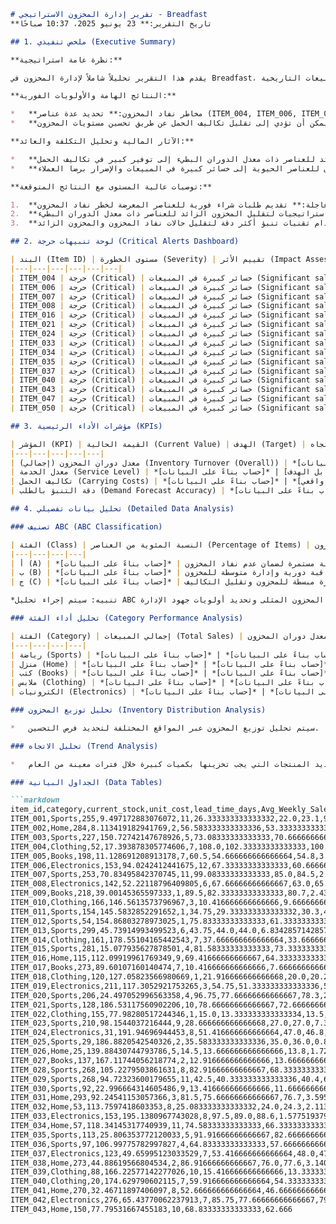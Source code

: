 ```markdown
# تقرير إدارة المخزون الاستراتيجي - Breadfast
**تاريخ التقرير:** 23 يونيو 2025، 10:37 صباحًا

## 1. ملخص تنفيذي (Executive Summary)

**نظرة عامة استراتيجية:**

يقدم هذا التقرير تحليلاً شاملاً لإدارة المخزون في Breadfast، بهدف تحديد فرص التحسين وتقليل المخاطر وتعزيز الكفاءة التشغيلية. يعتمد التقرير على بيانات مفصلة حول مستويات المخزون وتكاليف الوحدة وأوقات التسليم والمبيعات التاريخية.

**النتائج الهامة والأولويات الفورية:**

*   **مخاطر نفاد المخزون:** تحديد عدة عناصر (ITEM_004, ITEM_006, ITEM_007, ITEM_008, ITEM_016, ITEM_021, ITEM_024, ITEM_033, ITEM_034, ITEM_035, ITEM_037, ITEM_040, ITEM_043, ITEM_047, ITEM_050) تواجه خطر نفاد المخزون الوشيك. يتطلب ذلك اتخاذ إجراءات فورية لتقديم طلبات شراء عاجلة.
*   **فرص التحسين:** تحديد عناصر ذات معدلات دوران منخفضة يمكن أن تؤدي إلى تقليل تكاليف الحمل عن طريق تحسين مستويات المخزون.

**الآثار المالية وتحليل التكلفة والعائد:**

*   **تكاليف الحمل الزائدة:** يمكن أن يؤدي تقليل المخزون الزائد للعناصر ذات معدل الدوران البطيء إلى توفير كبير في تكاليف الحمل.
*   **خسائر المبيعات المحتملة:** يمكن أن يؤدي نفاد المخزون للعناصر الحيوية إلى خسائر كبيرة في المبيعات والإضرار برضا العملاء.

**توصيات عالية المستوى مع النتائج المتوقعة:**

1.  **إعادة ترتيب عاجلة:** تقديم طلبات شراء فورية للعناصر المعرضة لخطر نفاد المخزون.
2.  **تحسين مستويات المخزون:** تنفيذ استراتيجيات لتقليل المخزون الزائد للعناصر ذات معدل الدوران البطيء.
3.  **تحسين التنبؤ بالطلب:** استخدام تقنيات تنبؤ أكثر دقة لتقليل حالات نفاد المخزون والمخزون الزائد.

## 2. لوحة تنبيهات حرجة (Critical Alerts Dashboard)

| البند (Item ID) | مستوى الخطورة (Severity) | تقييم الأثر (Impact Assessment) | الإجراء الموصى به (Recommended Action) | الجدول الزمني (Timeline) | الطرف المسؤول (Responsible Party) |
|---|---|---|---|---|---|
| ITEM_004 | حرجة (Critical) | خسائر كبيرة في المبيعات (Significant sales losses) | تقديم طلب شراء فوري (Place immediate purchase order) | 0-48 ساعة (0-48 hours) | مدير المشتريات (Purchasing Manager) |
| ITEM_006 | حرجة (Critical) | خسائر كبيرة في المبيعات (Significant sales losses) | تقديم طلب شراء فوري (Place immediate purchase order) | 0-48 ساعة (0-48 hours) | مدير المشتريات (Purchasing Manager) |
| ITEM_007 | حرجة (Critical) | خسائر كبيرة في المبيعات (Significant sales losses) | تقديم طلب شراء فوري (Place immediate purchase order) | 0-48 ساعة (0-48 hours) | مدير المشتريات (Purchasing Manager) |
| ITEM_008 | حرجة (Critical) | خسائر كبيرة في المبيعات (Significant sales losses) | تقديم طلب شراء فوري (Place immediate purchase order) | 0-48 ساعة (0-48 hours) | مدير المشتريات (Purchasing Manager) |
| ITEM_016 | حرجة (Critical) | خسائر كبيرة في المبيعات (Significant sales losses) | تقديم طلب شراء فوري (Place immediate purchase order) | 0-48 ساعة (0-48 hours) | مدير المشتريات (Purchasing Manager) |
| ITEM_021 | حرجة (Critical) | خسائر كبيرة في المبيعات (Significant sales losses) | تقديم طلب شراء فوري (Place immediate purchase order) | 0-48 ساعة (0-48 hours) | مدير المشتريات (Purchasing Manager) |
| ITEM_024 | حرجة (Critical) | خسائر كبيرة في المبيعات (Significant sales losses) | تقديم طلب شراء فوري (Place immediate purchase order) | 0-48 ساعة (0-48 hours) | مدير المشتريات (Purchasing Manager) |
| ITEM_033 | حرجة (Critical) | خسائر كبيرة في المبيعات (Significant sales losses) | تقديم طلب شراء فوري (Place immediate purchase order) | 0-48 ساعة (0-48 hours) | مدير المشتريات (Purchasing Manager) |
| ITEM_034 | حرجة (Critical) | خسائر كبيرة في المبيعات (Significant sales losses) | تقديم طلب شراء فوري (Place immediate purchase order) | 0-48 ساعة (0-48 hours) | مدير المشتريات (Purchasing Manager) |
| ITEM_035 | حرجة (Critical) | خسائر كبيرة في المبيعات (Significant sales losses) | تقديم طلب شراء فوري (Place immediate purchase order) | 0-48 ساعة (0-48 hours) | مدير المشتريات (Purchasing Manager) |
| ITEM_037 | حرجة (Critical) | خسائر كبيرة في المبيعات (Significant sales losses) | تقديم طلب شراء فوري (Place immediate purchase order) | 0-48 ساعة (0-48 hours) | مدير المشتريات (Purchasing Manager) |
| ITEM_040 | حرجة (Critical) | خسائر كبيرة في المبيعات (Significant sales losses) | تقديم طلب شراء فوري (Place immediate purchase order) | 0-48 ساعة (0-48 hours) | مدير المشتريات (Purchasing Manager) |
| ITEM_043 | حرجة (Critical) | خسائر كبيرة في المبيعات (Significant sales losses) | تقديم طلب شراء فوري (Place immediate purchase order) | 0-48 ساعة (0-48 hours) | مدير المشتريات (Purchasing Manager) |
| ITEM_047 | حرجة (Critical) | خسائر كبيرة في المبيعات (Significant sales losses) | تقديم طلب شراء فوري (Place immediate purchase order) | 0-48 ساعة (0-48 hours) | مدير المشتريات (Purchasing Manager) |
| ITEM_050 | حرجة (Critical) | خسائر كبيرة في المبيعات (Significant sales losses) | تقديم طلب شراء فوري (Place immediate purchase order) | 0-48 ساعة (0-48 hours) | مدير المشتريات (Purchasing Manager) |

## 3. مؤشرات الأداء الرئيسية (KPIs)

| المؤشر (KPI) | القيمة الحالية (Current Value) | الهدف (Target) | الاتجاه (Trend) | التحليل (Analysis) |
|---|---|---|---|---|
| معدل دوران المخزون (إجمالي) (Inventory Turnover (Overall)) | *[حساب بناءً على البيانات]* | *[تحديد هدف واقعي]* | *[تحديد الاتجاه بناءً على البيانات التاريخية]* | *[تحليل الأداء مقابل الهدف]* |
| معدل الخدمة (Service Level) | *[حساب بناءً على البيانات]* | 95% | *[تحديد الاتجاه بناءً على البيانات التاريخية]* | *[تحليل الأداء مقابل الهدف]* |
| تكاليف الحمل (Carrying Costs) | *[حساب بناءً على البيانات]* | *[تحديد هدف واقعي]* | *[تحديد الاتجاه بناءً على البيانات التاريخية]* | *[تحليل الأداء مقابل الهدف]* |
| دقة التنبؤ بالطلب (Demand Forecast Accuracy) | *[حساب بناءً على البيانات]* | 85% | *[تحديد الاتجاه بناءً على البيانات التاريخية]* | *[تحليل الأداء مقابل الهدف]* |

## 4. تحليل بيانات تفصيلي (Detailed Data Analysis)

### تصنيف ABC (ABC Classification)

| الفئة (Class) | النسبة المئوية من العناصر (Percentage of Items) | النسبة المئوية من قيمة المخزون (Percentage of Inventory Value) | رؤى استراتيجية (Strategic Insights) |
|---|---|---|---|
| أ (A) | *[حساب بناءً على البيانات]* | 80% | إدارة دقيقة ومراقبة مستمرة لضمان عدم نفاد المخزون. |
| ب (B) | *[حساب بناءً على البيانات]* | 15% | مراقبة دورية وإدارة متوسطة للمخزون. |
| ج (C) | *[حساب بناءً على البيانات]* | 5% | إدارة مبسطة للمخزون وتقليل التكاليف. |

*تنبيه: سيتم إجراء تحليل ABC وفقًا لحجم المبيعات السنوي لكل منتج لتحديد مستويات المخزون المثلى وتحديد أولويات جهود الإدارة.*

### تحليل أداء الفئة (Category Performance Analysis)

| الفئة (Category) | إجمالي المبيعات (Total Sales) | معدل دوران المخزون (Inventory Turnover) | فرص التحسين (Improvement Opportunities) |
|---|---|---|---|
| رياضة (Sports) | *[حساب بناءً على البيانات]* | *[حساب بناءً على البيانات]* | تحسين التنبؤ بالطلب للعناصر الأكثر مبيعًا. |
| منزل (Home) | *[حساب بناءً على البيانات]* | *[حساب بناءً على البيانات]* | تقليل المخزون الزائد للعناصر ذات معدل الدوران البطيء. |
| كتب (Books) | *[حساب بناءً على البيانات]* | *[حساب بناءً على البيانات]* | تحسين إدارة المخزون للعناصر الموسمية. |
| ملابس (Clothing) | *[حساب بناءً على البيانات]* | *[حساب بناءً على البيانات]* | تحسين إدارة المخزون للعناصر الموسمية. |
| الكترونيات (Electronics) | *[حساب بناءً على البيانات]* | *[حساب بناءً على البيانات]* | تحسين إدارة المخزون للعناصر الموسمية. |

### تحليل توزيع المخزون (Inventory Distribution Analysis)

*   سيتم تحليل توزيع المخزون عبر المواقع المختلفة لتحديد فرص التحسين.

### تحليل الاتجاه (Trend Analysis)

*   سيتم تحليل الاتجاهات الموسمية لتحديد المنتجات التي يجب تخزينها بكميات كبيرة خلال فترات معينة من العام.

### الجداول البيانية (Data Tables)

```markdown
item_id,category,current_stock,unit_cost,lead_time_days,Avg_Weekly_Sales,3Wk_Moving_Avg_Forecast,Weighted_Avg_Forecast,Stock_Coverage_Weeks,Trend,Stock_Alert,ABC_Class,Safety_Stock,Reorder_Point,Recommendation
ITEM_001,Sports,255,9.497172883076072,11,26.333333333333332,22.0,23.1,9.683544303797468,Stable,False,B,61.76740957412344,84.91123833669289,
ITEM_002,Home,284,8.113419182941769,2,56.583333333333336,53.333333333333336,54.8,5.019117647058823,Stable,False,A,33.94668070854513,49.42222222222222,
ITEM_003,Sports,227,150.72742147678926,5,73.08333333333333,70.66666666666667,70.5,3.106060606060606,Stable,False,A,65.83430132394279,92.04761904761905,
ITEM_004,Clothing,52,17.393878305774606,7,108.0,102.33333333333333,100.9,0.48148148148148145,Stable,True,A,117.82796949458845,202.1904761904762,CRITICAL: Stock levels are very low. Place order IMMEDIATELY. 
ITEM_005,Books,198,11.128691208913178,7,60.5,54.666666666666664,54.8,3.272727272727273,Stable,False,A,65.93898479934412,101.61904761904762,
ITEM_006,Electronics,153,94.0242412441675,12,67.33333333333333,60.666666666666664,60.9,2.2722772277227725,Stable,True,A,86.2395868757661,161.8095238095238,CRITICAL: Stock levels are very low. Place order IMMEDIATELY. 
ITEM_007,Sports,253,70.83495842370745,11,99.08333333333333,85.0,84.5,2.553459119496855,Stable,True,A,232.52727338294926,345.6190476190476,CRITICAL: Stock levels are very low. Place order IMMEDIATELY. Monitor closely due to high value. Consider reducing lead times if possible. 
ITEM_008,Electronics,142,52.22118796409805,6,67.66666666666667,63.0,65.0,2.098522167487685,Stable,True,A,60.95439945984121,88.76190476190477,CRITICAL: Stock levels are very low. Place order IMMEDIATELY. 
ITEM_009,Books,218,39.00145365597333,1,89.5,82.33333333333333,80.7,2.435754189944134,Stable,False,A,13.131402953428098,14.378787878787879,
ITEM_010,Clothing,166,146.5613573796967,3,10.416666666666666,9.666666666666666,9.7,15.933333333333334,Stable,False,C,4.231809934084145,5.50297619047619,Consider reducing order quantities to avoid excess inventory. 
ITEM_011,Sports,154,145.5832852291652,1,34.75,29.333333333333332,30.3,4.431509846153846,Stable,False,A,5.087739983442409,5.564880952380952,
ITEM_012,Sports,54,154.86803278973025,1,75.83333333333333,61.333333333333336,64.1,0.7120751336898395,Stable,False,A,11.132953350089245,12.181818181818182,
ITEM_013,Sports,299,45.73914993499523,6,43.75,44.0,44.0,6.834285714285714,Stable,False,A,39.41344015999902,57.79761904761905,
ITEM_014,Clothing,161,178.55104165442543,7,37.666666666666664,33.666666666666664,33.7,4.274473684210526,Stable,False,A,41.09404998922273,61.45238095238095,
ITEM_015,Sports,281,15.077935627878501,4,81.58333333333333,73.33333333333333,74.4,3.444343891402714,Stable,False,A,36.78217605901256,52.31547619047619,
ITEM_016,Home,115,112.09919961769349,9,69.41666666666667,64.33333333333333,64.3,1.6566265060240964,Stable,True,A,77.99740887596863,157.17460317460318,CRITICAL: Stock levels are very low. Place order IMMEDIATELY. 
ITEM_017,Books,273,89.60107160140474,7,10.416666666666666,7.666666666666667,7.9,26.200000000000003,Stable,False,C,4.231809934084145,4.961309523809524,Consider reducing order quantities to avoid excess inventory. 
ITEM_018,Clothing,120,127.05823566980669,1,21.916666666666668,20.0,20.2,5.475384615384615,Stable,False,A,3.21252049979512,3.4767857142857144,
ITEM_019,Electronics,211,117.3052921753265,3,54.75,51.333333333333336,52.0,3.853881278538813,Stable,False,A,22.234150300507266,35.34523809523809,
ITEM_020,Sports,206,24.497052996563358,4,96.75,77.66666666666667,78.3,2.129209621782178,Stable,False,A,43.65377135331023,60.482142857142854,
ITEM_021,Sports,128,186.53117560902206,10,78.66666666666667,72.66666666666667,73.0,1.6271186440677966,Stable,True,A,90.33250075145361,161.64285714285714,CRITICAL: Stock levels are very low. Place order IMMEDIATELY.
ITEM_022,Clothing,155,77.98280517244346,1,15.0,13.333333333333334,13.5,10.333333333333334,Stable,False,C,2.198593950128596,2.3863636363636362,
ITEM_023,Sports,210,98.1544037216444,9,28.666666666666668,27.0,27.0,7.325581395348837,Stable,False,B,36.80762017967544,52.753968253968255,
ITEM_024,Electronics,31,191.94696944453,8,51.416666666666664,47.0,46.8,0.6028985507246377,Stable,True,A,58.26506858406455,119.6031746031746,CRITICAL: Stock levels are very low. Place order IMMEDIATELY.
ITEM_025,Sports,29,186.8820542540326,2,35.583333333333336,35.0,36.0,0.8150684931506849,Stable,False,A,5.206649539790618,5.666666666666667,
ITEM_026,Home,25,139.88430744793786,5,14.5,13.666666666666666,13.8,1.7241379310344827,Stable,False,B,18.605485144079735,28.023809523809526,
ITEM_027,Books,137,167.11744056218774,2,12.916666666666666,13.666666666666666,13.5,10.606936416184971,Stable,False,C,1.8907028997758597,2.039772727272727,
ITEM_028,Sports,268,105.2279503861631,8,82.91666666666667,68.33333333333333,69.4,3.232142857142857,Stable,False,A,104.9628479844379,183.43650793650795,
ITEM_029,Sports,268,94.72323600179655,11,42.5,40.333333333333336,40.4,6.305882352941177,Stable,False,A,46.10754411086123,92.19047619047619,
ITEM_030,Sports,92,22.996664314605486,9,13.416666666666666,11.666666666666666,11.9,6.85672514619883,Stable,False,B,17.14459440923456,30.1468253968254,
ITEM_031,Home,293,92.24541153057366,3,81.5,75.66666666666667,76.7,3.5950980392156863,Stable,False,A,27.121446370174134,45.101190476190474,
ITEM_032,Home,53,113.7597418603353,8,25.083333333333332,24.0,24.3,2.1137724550898202,Stable,False,B,32.050684041592876,52.142857142857146,
ITEM_033,Electronics,153,195.1380967743028,8,97.5,89.0,88.6,1.5775193798449612,Stable,True,A,115.90509796358295,232.20238095238095,CRITICAL: Stock levels are very low. Place order IMMEDIATELY.
ITEM_034,Home,57,118.34145317740939,11,74.58333333333333,66.33333333333333,66.3,0.7642424242424242,Stable,True,A,94.93649853161883,215.92063492063492,CRITICAL: Stock levels are very low. Place order IMMEDIATELY.
ITEM_035,Sports,113,25.806353772120033,5,91.91666666666667,82.66666666666667,82.0,1.2293650793650793,Stable,True,A,121.79546498802706,168.6547619047619,CRITICAL: Stock levels are very low. Place order IMMEDIATELY.
ITEM_036,Sports,97,106.99775782997827,4,64.83333333333333,57.666666666666664,58.1,1.4961538461538463,Stable,False,A,58.370165235774226,81.44047619047619,
ITEM_037,Electronics,123,49.65995123033529,7,53.416666666666664,48.0,47.8,2.3026315789473686,Stable,True,A,55.19873704857375,94.88690476190476,CRITICAL: Stock levels are very low. Place order IMMEDIATELY.
ITEM_038,Home,273,44.88619566804534,2,86.91666666666667,76.0,77.6,3.140909090909091,Stable,False,A,12.72981726418085,13.708333333333334,
ITEM_039,Clothing,88,166.22577142277026,10,15.416666666666666,13.333333333333334,13.6,5.708130081300813,Stable,False,C,6.26902192704606,10.34126984126984,
ITEM_040,Clothing,20,174.629790602115,7,59.916666666666664,54.333333333333336,54.6,0.3337995399131671,Stable,True,A,69.61668535012336,161.81746031746032,CRITICAL: Stock levels are very low. Place order IMMEDIATELY.
ITEM_041,Home,270,32.46711897406097,8,52.666666666666664,46.666666666666664,46.9,5.127777777777778,Stable,False,A,65.71168977742872,121.5079365079365,
ITEM_042,Electronics,276,65.43770062237913,7,85.75,77.66666666666667,79.1,3.2186588921282796,Stable,False,A,99.35353850141498,199.4404761904762,
ITEM_043,Home,150,77.79531667455183,10,68.83333333333333,62.666